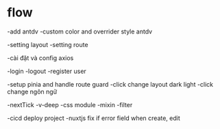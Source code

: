 # flow

-add antdv
-custom color and overrider style antdv

-setting layout
-setting route

-cài đặt và config axios

-login
-logout
-register user

-setup pinia and handle route guard
-click change layout dark light
-click change ngôn ngữ

-nextTick
-v-deep
-css module
-mixin
-filter

-cicd deploy project
-nuxtjs
fix if error field when create, edit

